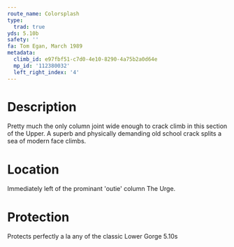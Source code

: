 ```yaml
---
route_name: Colorsplash
type:
  trad: true
yds: 5.10b
safety: ''
fa: Tom Egan, March 1989
metadata:
  climb_id: e97fbf51-c7d0-4e10-8290-4a75b2a0d64e
  mp_id: '112380032'
  left_right_index: '4'
---
```

# Description
Pretty much the only column joint wide enough to crack climb in this section of the Upper.  A superb and physically demanding old school crack splits a sea of modern face climbs.

# Location
Immediately left of the prominant 'outie' column The Urge.

# Protection
Protects perfectly a la any of the classic Lower Gorge 5.10s

